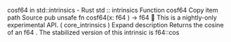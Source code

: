 cosf64 in std::intrinsics - Rust
std
::
intrinsics
Function
cosf64
Copy item path
Source
pub unsafe fn cosf64(x:
f64
) ->
f64
🔬
This is a nightly-only experimental API. (
core_intrinsics
)
Expand description
Returns the cosine of an
f64
.
The stabilized version of this intrinsic is
f64::cos